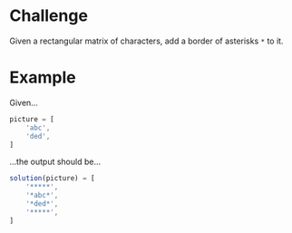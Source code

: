 # Challenge
Given a rectangular matrix of characters, add a border of asterisks `*` to it.

# Example
Given&hellip;

~~~ts
picture = [
	'abc',
	'ded',
]
~~~

&hellip;the output should be&hellip;

~~~ts
solution(picture) = [
	'*****',
	'*abc*',
	'*ded*',
	'*****',
]
~~~
